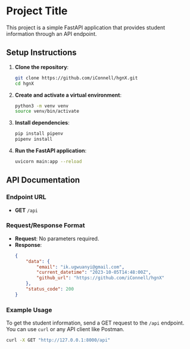 # Project Title

This project is a simple FastAPI application that provides student information through an API endpoint.

## Setup Instructions

1. **Clone the repository**:
    ```sh
    git clone https://github.com/iConnell/hgnX.git
    cd hgnX
    ```

2. **Create and activate a virtual environment**:
    ```sh
    python3 -m venv venv
    source venv/bin/activate
    ```

3. **Install dependencies**:
    ```sh
    pip install pipenv
    pipenv install
    ```

4. **Run the FastAPI application**:
    ```sh
    uvicorn main:app --reload
    ```

## API Documentation

### Endpoint URL

- **GET** `/api`

### Request/Response Format

- **Request**: No parameters required.
- **Response**:
    ```json
    {
        "data": {
            "email": "ik.ugwuanyi@gmail.com",
            "current_datetime": "2023-10-05T14:48:00Z",
            "github_url": "https://github.com/iConnell/hgnX"
        },
        "status_code": 200
    }
    ```

### Example Usage

To get the student information, send a GET request to the `/api` endpoint. You can use `curl` or any API client like Postman.

```sh
curl -X GET "http://127.0.0.1:8000/api"